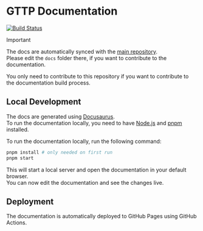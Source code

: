 # GTTP Documentation

[![Build Status](https://github.com/gttp-cli/docs/actions/workflows/deploy.yml/badge.svg)](https://docs.gttp.dev)


> [!IMPORTANT]  
> The docs are automatically synced with the [main repository](https://github.com/gttp-cli/gttp).  
> Please edit the `docs` folder there, if you want to contribute to the documentation.
>
> You only need to contribute to this repository if you want to contribute to the documentation build process.

## Local Development

The docs are generated using [Docusaurus](https://docusaurus.io/).  
To run the documentation locally, you need to have [Node.js](https://nodejs.org/en/download/) and [pnpm](https://pnpm.io/) installed.

To run the documentation locally, run the following command:

```bash
pnpm install # only needed on first run
pnpm start
```

This will start a local server and open the documentation in your default browser.  
You can now edit the documentation and see the changes live.

## Deployment

The documentation is automatically deployed to GitHub Pages using GitHub Actions.

